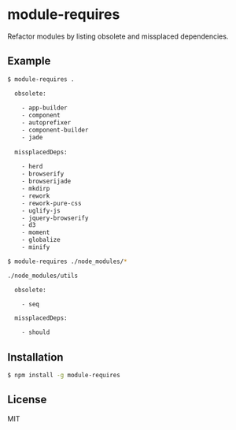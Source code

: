 
# module-requires
  
  Refactor modules by listing obsolete and missplaced dependencies.

## Example

```bash
$ module-requires .

  obsolete:
  
    - app-builder
    - component
    - autoprefixer
    - component-builder
    - jade
  
  missplacedDeps:
  
    - herd
    - browserify
    - browserijade
    - mkdirp
    - rework
    - rework-pure-css
    - uglify-js
    - jquery-browserify
    - d3
    - moment
    - globalize
    - minify

$ module-requires ./node_modules/*

./node_modules/utils

  obsolete:

    - seq

  missplacedDeps:

    - should

```

## Installation

```bash
$ npm install -g module-requires
```

## License

  MIT
